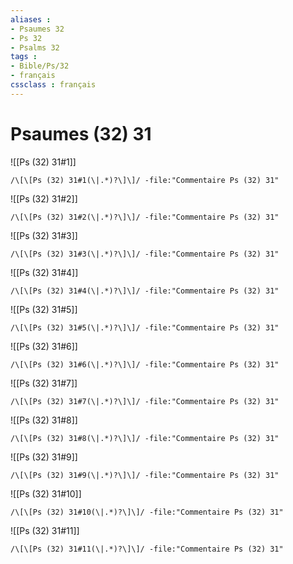 ```yaml
---
aliases : 
- Psaumes 32
- Ps 32
- Psalms 32
tags : 
- Bible/Ps/32
- français
cssclass : français
---
```


# Psaumes (32) 31

![[Ps (32) 31#1]]

```query
/\[\[Ps (32) 31#1(\|.*)?\]\]/ -file:"Commentaire Ps (32) 31"
```

![[Ps (32) 31#2]]

```query
/\[\[Ps (32) 31#2(\|.*)?\]\]/ -file:"Commentaire Ps (32) 31"
```

![[Ps (32) 31#3]]

```query
/\[\[Ps (32) 31#3(\|.*)?\]\]/ -file:"Commentaire Ps (32) 31"
```

![[Ps (32) 31#4]]

```query
/\[\[Ps (32) 31#4(\|.*)?\]\]/ -file:"Commentaire Ps (32) 31"
```

![[Ps (32) 31#5]]

```query
/\[\[Ps (32) 31#5(\|.*)?\]\]/ -file:"Commentaire Ps (32) 31"
```

![[Ps (32) 31#6]]

```query
/\[\[Ps (32) 31#6(\|.*)?\]\]/ -file:"Commentaire Ps (32) 31"
```

![[Ps (32) 31#7]]

```query
/\[\[Ps (32) 31#7(\|.*)?\]\]/ -file:"Commentaire Ps (32) 31"
```

![[Ps (32) 31#8]]

```query
/\[\[Ps (32) 31#8(\|.*)?\]\]/ -file:"Commentaire Ps (32) 31"
```

![[Ps (32) 31#9]]

```query
/\[\[Ps (32) 31#9(\|.*)?\]\]/ -file:"Commentaire Ps (32) 31"
```

![[Ps (32) 31#10]]

```query
/\[\[Ps (32) 31#10(\|.*)?\]\]/ -file:"Commentaire Ps (32) 31"
```

![[Ps (32) 31#11]]

```query
/\[\[Ps (32) 31#11(\|.*)?\]\]/ -file:"Commentaire Ps (32) 31"
```

